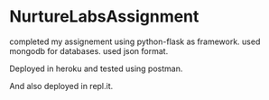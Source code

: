 # NurtureLabsAssignment

completed my assignement using python-flask as framework.
used mongodb for databases.
used json format.

Deployed in heroku and tested using postman.

And also deployed in repl.it.
